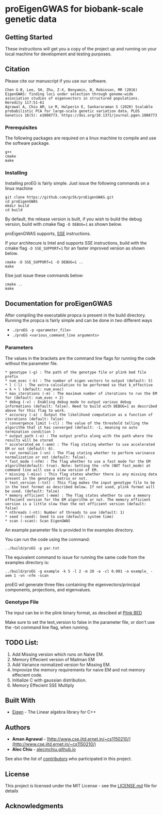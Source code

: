 # proEigenGWAS for biobank-scale genetic data

## Getting Started

These instructions will get you a copy of the project up and running on your local machine for development and testing purposes.

## Citation

Please cite our manuscript if you use our software.

```
Chen G-B, Lee, SH, Zhu, Z-X, Benyamin, B, Robinson, MR (2016) EigenGWAS: finding loci under selection through genome-wide association studies of eigenvectors in structured populations. Heredity 117:51-61
Agrawal A, Chiu AM, Le M, Halperin E, Sankararaman S (2020) Scalable probabilistic PCA for large-scale genetic variation data. PLOS Genetics 16(5): e1008773. https://doi.org/10.1371/journal.pgen.1008773
```

### Prerequisites

The following packages are required on a linux machine to compile and use the software package.

```
g++
cmake
make
```

### Installing

Installing proEG is fairly simple. Just issue the following commands on a linux machine

```
git clone https://github.com/gc5k/proEigenGWAS.git
cd proEigenGWAS
mkdir build
cd build
```
By default, the release version is built, if you wish to build the debug version, build with cmake flag `-D DEBUG=1` as shown below.

proEigenGWAS supports, [SSE](https://en.wikipedia.org/wiki/Streaming_SIMD_Extensions) instructions.

If your architecure is Intel and supports SSE instructions, build with the cmake flag `-D SSE_SUPPORT=1` for an faster improved version as shown below.


```
cmake -D SSE_SUPPORT=1 -D DEBUG=1 ..
make
```

Else just issue these commands below:

```
cmake ..
make
```


## Documentation for proEigenGWAS

After compiling the executable propca is present in the build directory.
Running the propca is fairly simple and can be done in two different ways

* ``./proEG -p <parameter_file>``
* ``./proEG <various_command_line arguments>``

### Parameters

The values in the brackets are the command line flags for running the code without the parameter file.

```
* genotype (-g) : The path of the genotype file or plink bed file prefix
* num_evec (-k) : The number of eigen vectors to output (default: 5)
* l (-l) : The extra calculation to be performed so that k_effective  = k + l (default: num_evec)
* max_iterations (-m) : The maximum number of iterations to run the EM for (default: num_evec + 2)
* debug (-v) : Enabling debug mode to output various debug informations (default: false). Need to build with DEBUG=1 as described above for this flag to work.
* accuracy (-a) : Output the likelihood computation as a function of iterations (default: false)
* convergence_limit (-cl) : The value of the threshold telling the algorithm that it has converged (default: -1, meaning no auto termination condition )
* output_path (-o) : The output prefix along with the path where the results will be stored
* accelerated_em (-aem) : The flag stating whether to use accelerated EM or not (default: 0).
* var_normalize (-vn) : The flag stating whether to perform varinance normalization or not (default: false).
* fast_mode (-nfm) : The flag whether to use a fast mode for the EM algorithm(default: true). Note: Setting the -nfm (NOT fast_mode) at command line will use a slow version of EM.
* missing (-miss) : This flag states whether there is any missing data present in the genotype matrix or not. 
* text_version (-txt) : This flag makes the input genotype file to be in the text format as described below. If not used, plink format will be used. (default: false)
* memory_efficient (-mem) : The flag states whether to use a memory effecient version for the EM algorithm or not. The memory efficient version is a little slow than the not efficient version (default: false)
* nthreads (-nt): Number of threads to use (default: 1)
* seed (-seed): Seed to use (default: system time)
* scan (-scan): Scan EigenGWAS
```

An example parameter file is provided in the examples directory.

You can run the code using the command:

```
../build/proEG -p par.txt
``` 

The equivalent command to issue for running the same code from the examples directory is:

```
../build/proEG -g example -k 5 -l 2 -m 20 -a -cl 0.001 -o example_ -aem 1 -vn -nfm -scan
```

proEG wil generate three files containing the eigenvectors/principal components, projections, and eigenvalues.

### Genotype File

The input can be in the plink binary format, as descibed at [Plink BED](https://www.cog-genomics.org/plink/1.9/input#bed)

Make sure to set the text_version to false in the parameter file, or don't use the -txt command line flag, when running. 

## TODO List:

1. Add Missing version which runs on Naive EM.
2. Memory Effecient version of Mailman EM
3. Add Variance normalized version for Missing EM.
4. Improvize the memory requirements for naive EM and not memory effecient code.
5. Initialize C with gaussian distribution.
6. Memory Effecient SSE Multiply

## Built With

* [Eigen](http://eigen.tuxfamily.org/) - The Linear algebra library for C++

## Authors

* **Aman Agrawal** - [http://www.cse.iitd.ernet.in/~cs1150210/](http://www.cse.iitd.ernet.in/~cs1150210/)
* **Alec Chiu** - [alecmchiu.github.io](alecmchiu.github.io)

See also the list of [contributors](https://github.com/aman71197/ProPCA/graphs/contributors) who participated in this project.

## License

This project is licensed under the MIT License - see the [LICENSE.md](LICENSE.md) file for details

## Acknowledgments
